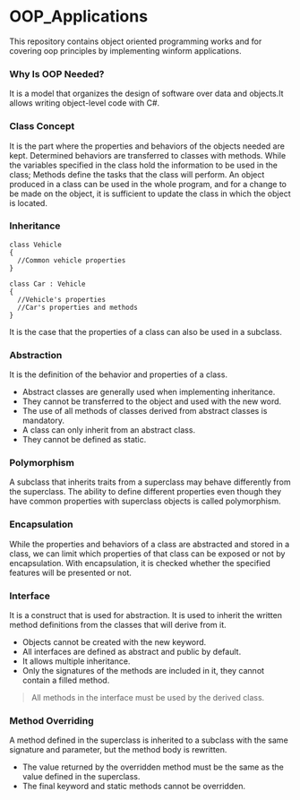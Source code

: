 # OOP_Applications
This repository contains object oriented programming works and for covering oop principles by implementing winform applications.
### Why Is OOP Needed?
It is a model that organizes the design of software over data and objects.It allows writing object-level code with C#.
### Class Concept
It is the part where the properties and behaviors of the objects needed are kept. Determined behaviors are transferred to classes with methods. While the variables specified in the class hold the information to be used in the class; Methods define the tasks that the class will perform. An object produced in a class can be used in the whole program, and for a change to be made on the object, it is sufficient to update the class in which the object is located.
### Inheritance
```
class Vehicle 
{
  //Common vehicle properties
}

class Car : Vehicle 
{
  //Vehicle's properties
  //Car's properties and methods
}
```
It is the case that the properties of a class can also be used in a subclass.
### Abstraction
It is the definition of the behavior and properties of a class.
* Abstract classes are generally used when implementing inheritance.
* They cannot be transferred to the object and used with the new word.
* The use of all methods of classes derived from abstract classes is mandatory.
* A class can only inherit from an abstract class.
* They cannot be defined as static.

### Polymorphism
A subclass that inherits traits from a superclass may behave differently from the superclass. The ability to define different properties even though they have common properties with superclass objects is called polymorphism.

### Encapsulation
While the properties and behaviors of a class are abstracted and stored in a class, we can limit which properties of that class can be exposed or not by encapsulation. With encapsulation, it is checked whether the specified features will be presented or not.

### Interface
It is a construct that is used for abstraction. It is used to inherit the written method definitions from the classes that will derive from it.
* Objects cannot be created with the new keyword.
* All interfaces are defined as abstract and public by default.
* It allows multiple inheritance.
* Only the signatures of the methods are included in it, they cannot contain a filled method.

> All methods in the interface must be used by the derived class.

### Method Overriding
A method defined in the superclass is inherited to a subclass with the same signature and parameter, but the method body is rewritten.
* The value returned by the overridden method must be the same as the value defined in the superclass.
* The final keyword and static methods cannot be overridden.

